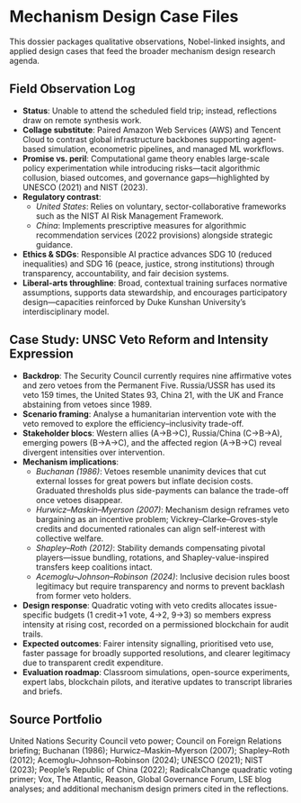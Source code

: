 # Mechanism Design Case Files

This dossier packages qualitative observations, Nobel-linked insights, and applied design cases that feed the broader mechanism design research agenda.

## Field Observation Log

- **Status**: Unable to attend the scheduled field trip; instead, reflections draw on remote synthesis work.
- **Collage substitute**: Paired Amazon Web Services (AWS) and Tencent Cloud to contrast global infrastructure backbones supporting agent-based simulation, econometric pipelines, and managed ML workflows.
- **Promise vs. peril**: Computational game theory enables large-scale policy experimentation while introducing risks—tacit algorithmic collusion, biased outcomes, and governance gaps—highlighted by UNESCO (2021) and NIST (2023).
- **Regulatory contrast**:
  - *United States*: Relies on voluntary, sector-collaborative frameworks such as the NIST AI Risk Management Framework.
  - *China*: Implements prescriptive measures for algorithmic recommendation services (2022 provisions) alongside strategic guidance.
- **Ethics & SDGs**: Responsible AI practice advances SDG 10 (reduced inequalities) and SDG 16 (peace, justice, strong institutions) through transparency, accountability, and fair decision systems.
- **Liberal-arts throughline**: Broad, contextual training surfaces normative assumptions, supports data stewardship, and encourages participatory design—capacities reinforced by Duke Kunshan University’s interdisciplinary model.

## Case Study: UNSC Veto Reform and Intensity Expression

- **Backdrop**: The Security Council currently requires nine affirmative votes and zero vetoes from the Permanent Five. Russia/USSR has used its veto 159 times, the United States 93, China 21, with the UK and France abstaining from vetoes since 1989.
- **Scenario framing**: Analyse a humanitarian intervention vote with the veto removed to explore the efficiency–inclusivity trade-off.
- **Stakeholder blocs**: Western allies (A→B→C), Russia/China (C→B→A), emerging powers (B→A→C), and the affected region (A→B→C) reveal divergent intensities over intervention.
- **Mechanism implications**:
  - *Buchanan (1986)*: Vetoes resemble unanimity devices that cut external losses for great powers but inflate decision costs. Graduated thresholds plus side-payments can balance the trade-off once vetoes disappear.
  - *Hurwicz–Maskin–Myerson (2007)*: Mechanism design reframes veto bargaining as an incentive problem; Vickrey–Clarke–Groves-style credits and documented rationales can align self-interest with collective welfare.
  - *Shapley–Roth (2012)*: Stability demands compensating pivotal players—issue bundling, rotations, and Shapley-value-inspired transfers keep coalitions intact.
  - *Acemoglu–Johnson–Robinson (2024)*: Inclusive decision rules boost legitimacy but require transparency and norms to prevent backlash from former veto holders.
- **Design response**: Quadratic voting with veto credits allocates issue-specific budgets (1 credit→1 vote, 4→2, 9→3) so members express intensity at rising cost, recorded on a permissioned blockchain for audit trails.
- **Expected outcomes**: Fairer intensity signalling, prioritised veto use, faster passage for broadly supported resolutions, and clearer legitimacy due to transparent credit expenditure.
- **Evaluation roadmap**: Classroom simulations, open-source experiments, expert labs, blockchain pilots, and iterative updates to transcript libraries and briefs.

## Source Portfolio

United Nations Security Council veto power; Council on Foreign Relations briefing; Buchanan (1986); Hurwicz–Maskin–Myerson (2007); Shapley–Roth (2012); Acemoglu–Johnson–Robinson (2024); UNESCO (2021); NIST (2023); People’s Republic of China (2022); RadicalxChange quadratic voting primer; Vox, The Atlantic, Reason, Global Governance Forum, LSE blog analyses; and additional mechanism design primers cited in the reflections.
